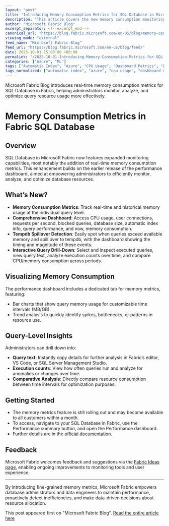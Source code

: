 ```yaml
---
layout: "post"
title: "Introducing Memory Consumption Metrics for SQL Database in Microsoft Fabric"
description: "This article covers the new memory consumption monitoring capabilities of SQL Database within Microsoft Fabric. You'll learn how the updated performance dashboard now allows real-time tracking of memory usage at the query level, visualizes historical data, displays tempdb spillover events, and provides interactive tools for query analysis, helping administrators optimize database performance and resource use."
author: "Microsoft Fabric Blog"
excerpt_separator: <!--excerpt_end-->
canonical_url: "https://blog.fabric.microsoft.com/en-US/blog/memory-consumption-metrics-now-available-for-fabric-sql-database/"
viewing_mode: "external"
feed_name: "Microsoft Fabric Blog"
feed_url: "https://blog.fabric.microsoft.com/en-us/blog/feed/"
date: 2025-10-01 15:00:00 +00:00
permalink: "/2025-10-01-Introducing-Memory-Consumption-Metrics-for-SQL-Database-in-Microsoft-Fabric.html"
categories: ["Azure", "ML"]
tags: ["Automatic Index", "Azure", "CPU Usage", "Dashboard Metrics", "Data Engineering", "Data Workloads", "Database Administration", "Database Metrics", "Database Optimization", "Memory Consumption", "Metrics Tracking", "Microsoft Fabric", "ML", "News", "Performance Dashboard", "Performance Monitoring", "Query Analysis", "Query Performance", "Resource Utilization", "SQL Database", "Tempdb Spillover", "Visualization"]
tags_normalized: ["automatic index", "azure", "cpu usage", "dashboard metrics", "data engineering", "data workloads", "database administration", "database metrics", "database optimization", "memory consumption", "metrics tracking", "microsoft fabric", "ml", "news", "performance dashboard", "performance monitoring", "query analysis", "query performance", "resource utilization", "sql database", "tempdb spillover", "visualization"]
---
```


Microsoft Fabric Blog introduces real-time memory consumption metrics for SQL Database in Fabric, helping administrators monitor, analyze, and optimize query resource usage more effectively.<!--excerpt_end-->

# Memory Consumption Metrics in Fabric SQL Database

## Overview

SQL Database in Microsoft Fabric now features expanded monitoring capabilities, most notably the addition of real-time memory consumption metrics. This enhancement builds on the earlier release of the performance dashboard, aimed at empowering administrators to efficiently monitor, analyze, and optimize database resources.

## What’s New?

- **Memory Consumption Metrics**: Track real-time and historical memory usage at the individual query level.
- **Comprehensive Dashboard**: Access CPU usage, user connections, requests per second, blocked queries, database size, automatic index info, query performance, and now, memory consumption.
- **Tempdb Spillover Detection**: Easily spot when queries exceed available memory and spill over to tempdb, with the dashboard showing the timing and magnitude of these events.
- **Interactive Query Drill-Down**: Select and inspect executed queries, view query text, analyze execution counts over time, and compare CPU/memory consumption across periods.

## Visualizing Memory Consumption

The performance dashboard includes a dedicated tab for memory metrics, featuring:

- Bar charts that show query memory usage for customizable time intervals (MB/GB).
- Trend analysis to quickly identify spikes, bottlenecks, or patterns in resource use.

## Query-Level Insights

Administrators can drill down into:

- **Query text**: Instantly copy details for further analysis in Fabric’s editor, VS Code, or SQL Server Management Studio.
- **Execution counts**: View how often queries run and analyze for anomalies or changes over time.
- **Comparative Analysis**: Directly compare resource consumption between time intervals for optimization purposes.

## Getting Started

- The memory metrics feature is still rolling out and may become available to all customers within a month.
- To access, navigate to your SQL Database in Fabric, use the Performance summary button, and open the Performance dashboard.
- Further details are in the [official documentation](https://learn.microsoft.com/fabric/database/sql/performance-dashboard).

## Feedback

Microsoft Fabric welcomes feedback and suggestions via the [Fabric Ideas page](https://community.fabric.microsoft.com/t5/Fabric-Ideas/idb-p/fbc_ideas), enabling ongoing improvements to monitoring tools and user experience.

---

By introducing fine-grained memory metrics, Microsoft Fabric empowers database administrators and data engineers to maintain performance, proactively detect inefficiencies, and make data-driven decisions about resource allocation.

This post appeared first on "Microsoft Fabric Blog". [Read the entire article here](https://blog.fabric.microsoft.com/en-US/blog/memory-consumption-metrics-now-available-for-fabric-sql-database/)
